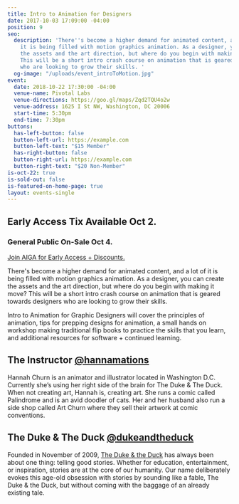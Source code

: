 ```yaml
---
title: Intro to Animation for Designers
date: 2017-10-03 17:09:00 -04:00
position: 9
seo:
  description: 'There''s become a higher demand for animated content, and a lot of
    it is being filled with motion graphics animation. As a designer, you can create
    the assets and the art direction, but where do you begin with making it move?
    This will be a short intro crash course on animation that is geared towards designers
    who are looking to grow their skills. '
  og-image: "/uploads/event_introToMotion.jpg"
event:
  date: 2018-10-22 17:30:00 -04:00
  venue-name: Pivotal Labs
  venue-directions: https://goo.gl/maps/Zqd2TQU4o2w
  venue-address: 1625 I St NW, Washington, DC 20006
  start-time: 5:30pm
  end-time: 7:30pm
buttons:
  has-left-button: false
  button-left-url: https://example.com
  button-left-text: "$15 Member"
  has-right-button: false
  button-right-url: https://example.com
  button-right-text: "$20 Non-Member"
is-oct-22: true
is-sold-out: false
is-featured-on-home-page: true
layout: events-single
---
```


## Early Access Tix Available Oct 2. 
### General Public On-Sale Oct 4.
[Join AIGA for Early Access + Discounts.](http://dc.aiga.org/membership/membership-rates/)


There's become a higher demand for animated content, and a lot of it is being filled with motion graphics animation. As a designer, you can create the assets and the art direction, but where do you begin with making it move? This will be a short intro crash course on animation that is geared towards designers who are looking to grow their skills. 

Intro to Animation for Graphic Designers will cover the principles of animation, tips for prepping designs for animation, a small hands on workshop making traditional flip books to practice the skills that you learn, and additional resources for software + continued learning. 

## The Instructor [@hannamations](https://www.instagram.com/hannamations/)
Hannah Churn is an animator and illustrator located in Washington D.C. Currently she’s using her right side of the brain for The Duke & The Duck. When not creating art, Hannah is, creating art. She runs a comic called Palindrome and is an avid doodler of cats. Her and her husband also run a side shop called Art Churn where they sell their artwork at comic conventions.

## The Duke & The Duck [@dukeandtheduck](https://www.instagram.com/dukeandtheduck/)
Founded in November of 2009, [The Duke & the Duck](http://www.dukeduck.com) has always been about one thing: telling good stories. Whether for education, entertainment, or inspiration, stories are at the core of our humanity. Our name deliberately evokes this age-old obsession with stories by sounding like a fable, The Duke & the Duck, but without coming with the baggage of an already existing tale.